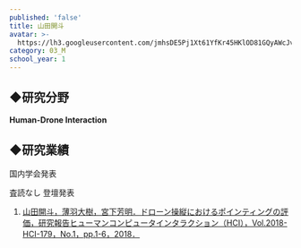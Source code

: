 ```yaml
---
published: 'false'
title: 山田開斗
avatar: >-
  https://lh3.googleusercontent.com/jmhsDE5Pj1Xt61YfKr45HKlOD81GQyAWcJvyp1XPAv87-law3ft5WZY9CAowXr-zZvmyTILsWhCqvUFfjg_1naKo6SmSi7KrkYvnc4cY1Zl0f9V2kgizKmXcX7RBJgCwOjObf5QUhzCBlzUvyYFODkZFaMX7KWp41oWh8S8IYutIs05fkiEbSuqYSPVeGNcXbVKmCAPdS9t56BsLNqkArtYuQeNVGbpXCBdN8y_vYBdGTrb9OMDk90hLm4cVk3YqBak20qXPb0eUADagix-EmpXD2txoAWLtTxWajSG2xyCbuT9E3nWMmXWRCTRno7X9Ia5Jz7T_UpgOzuTMMJUnLjycc4xSrpL1Euy2cr8Du97pIS5a-ZmXJ30YDRI-GtH1noHBoqe3yEhQTkV_TPkJfBGtryhVWM8hYigZaM23bjezK0qbqmWZEq0dnGIVlixjxSWE99xfrnFLQiWn4a_0CLyyXsqPlPmwtn5tdrwiY9TVR5VyjyrFX3BIsPvUsvWksnBgL5UPmlahKvnZgayRieTll9xhj1GgifXIN0YwxFgyd-OSzxySS37xHcN4wqdtdvrqkDkcHkyoyyx0sKv3WBVWbE2A0lzqK0a6hh1OaIQEBqTDkc-WpQ=s300
category: 03_M
school_year: 1
---
```

## ◆**研究分野**

**Human-Drone Interaction**

## ◆研究業績

国内学会発表

査読なし 登壇発表

1. [山田開斗，薄羽大樹，宮下芳明．ドローン操縦におけるポインティングの評価，研究報告ヒューマンコンピュータインタラクション（HCI），Vol.2018-HCI-179，No.1，pp.1-6，2018．](https://research.miyashita.com/papers/D198)

##
